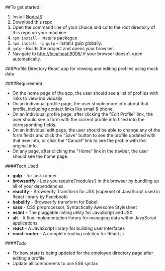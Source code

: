 ##To get started:
  1. Install [NodeJS](http://www.nodejs.org)
  2. Download this repo
  3. Open the command line of your choice and cd to the root directory of this repo on your machine
  4. `npm install` - Installs packages
  6. `npm install -g gulp` - Installs gulp globally.
  7. `gulp` - Builds the project and opens your browser.
  8. Navigate to [http://localhost:9005/](http://localhost:9005/) if your browser doesn't open automatically.


###Profile Directory React app for viewing and editing profiles using mock data

####Requirement

  - On the home page of the app, the user should see a list of profiles with links to view individually
  - On an individual profile page, the user should more info about that profile, including contact links like email & phone.
  - On an individual profile page, after clicking the "Edit Profile" link, the user should see a form with the current profile info filled into the corresponding fields.
  - On an individual edit page, the user should be able to change any of the form fields and click the "Save" button to see the profile updated with that new info, or click the "Cancel" link to see the profile with the original info.
  - On any page, after clicking the "Home" link in the navbar, the user should see the home page.


####Tech Used

 - **gulp** - for task runner
 - **browserify** - Lets you require('modules') in the browser by bundling up all of your dependencies.
 - **reactify** - Browserify Transform for JSX (superset of JavaScript used in React library by Facebook)
 - **babelify** - Browserify transform for Babel
 - **sass** - CSS preprocessor, Syntactically Awesome Stylesheet
 - **eslint** - The pluggable linting utility for JavaScript and JSX
 - **alt** - A flux implementation library for managing data within JavaScript applications.
 - **react** - A JavaScript library for building user interfaces
 - **react-router** - A complete routing solution for React.js

####Todo

 -  Fix how state is being updated for the employee directory page after editing a profile
 - Update all components to use ES6 syntax
